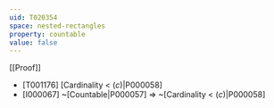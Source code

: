 ```yaml
---
uid: T020354
space: nested-rectangles
property: countable
value: false
---
```

[[Proof]]

* [T001176] [Cardinality < $\mathfrak(c)$|P000058]
* [I000067] ~[Countable|P000057] => ~[Cardinality < $\mathfrak(c)$|P000058]

